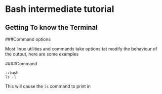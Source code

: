 Bash intermediate tutorial
==========================

Getting To know the Terminal
-----------------------------


###Command options

Most linux utilities and commands take options tat modify the behaviour of the output,
here are some  examples


####Command

    ::bash
    ls -l

This will cause the ```ls``` command to print in

